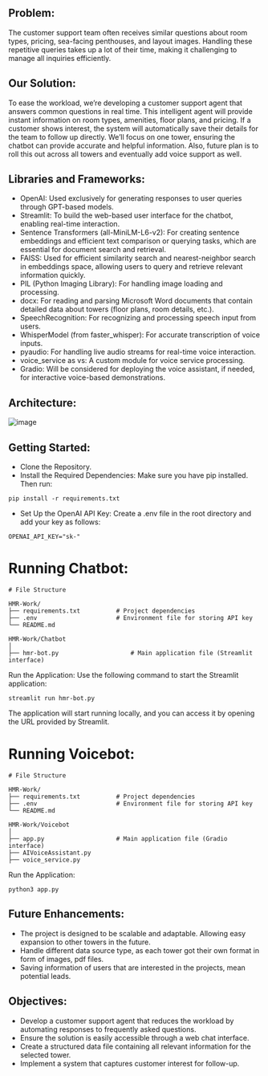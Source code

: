 ## Problem:
The customer support team often receives similar questions about room types, pricing, sea-facing penthouses, and layout images. Handling these repetitive queries takes up a lot of their time, making it challenging to manage all inquiries efficiently.

## Our Solution:
To ease the workload, we’re developing a customer support agent that answers common questions in real time. This intelligent agent will provide instant information on room types, amenities, floor plans, and pricing. If a customer shows interest, the system will automatically save their details for the team to follow up directly. We’ll focus on one tower, ensuring the chatbot can provide accurate and helpful information. Also, future plan is to roll this out across all towers and eventually add voice support as well.

## Libraries and Frameworks:
 - OpenAI: Used exclusively for generating responses to user queries through GPT-based models.
 - Streamlit: To build the web-based user interface for the chatbot, enabling real-time interaction.
 - Sentence Transformers (all-MiniLM-L6-v2): For creating sentence embeddings and efficient text comparison or querying tasks, which are essential for document search and retrieval.
 - FAISS: Used for efficient similarity search and nearest-neighbor search in embeddings space, allowing users to query and retrieve relevant information quickly.
 - PIL (Python Imaging Library): For handling image loading and processing.
 - docx: For reading and parsing Microsoft Word documents that contain detailed data about towers (floor plans, room details, etc.).
 - SpeechRecognition: For recognizing and processing speech input from users.
 - WhisperModel (from faster_whisper): For accurate transcription of voice inputs.
 - pyaudio: For handling live audio streams for real-time voice interaction.
 - voice_service as vs: A custom module for voice service processing.
 - Gradio: Will be considered for deploying the voice assistant, if needed, for interactive voice-based demonstrations.

## Architecture:
![image](https://github.com/user-attachments/assets/90ec55b6-8c93-49ee-96bc-0a8814daae43)

## Getting Started:

- Clone the Repository.
- Install the Required Dependencies: Make sure you have pip installed. Then run:
```
pip install -r requirements.txt
```
- Set Up the OpenAI API Key: Create a .env file in the root directory and add your key as follows:
```
OPENAI_API_KEY="sk-"
```

# Running Chatbot:

```
# File Structure

HMR-Work/
├── requirements.txt          # Project dependencies
├── .env                      # Environment file for storing API key
└── README.md

HMR-Work/Chatbot
│
├── hmr-bot.py                    # Main application file (Streamlit interface)
```
Run the Application: Use the following command to start the Streamlit application:
```
streamlit run hmr-bot.py
```
The application will start running locally, and you can access it by opening the URL provided by Streamlit.

# Running Voicebot:

```
# File Structure

HMR-Work/
├── requirements.txt          # Project dependencies
├── .env                      # Environment file for storing API key
└── README.md

HMR-Work/Voicebot
│
├── app.py                    # Main application file (Gradio interface)
├── AIVoiceAssistant.py
├── voice_service.py 
```
Run the Application: 
```
python3 app.py
```

## Future Enhancements:
- The project is designed to be scalable and adaptable. Allowing easy expansion to other towers in the future.
- Handle different data source type, as each tower got their own format in form of images, pdf files.
- Saving information of users that are interested in the projects, mean potential leads.


## Objectives:
- Develop a customer support agent that reduces the workload by automating responses to frequently asked questions.
- Ensure the solution is easily accessible through a web chat interface.
- Create a structured data file containing all relevant information for the selected tower.
- Implement a system that captures customer interest for follow-up.

